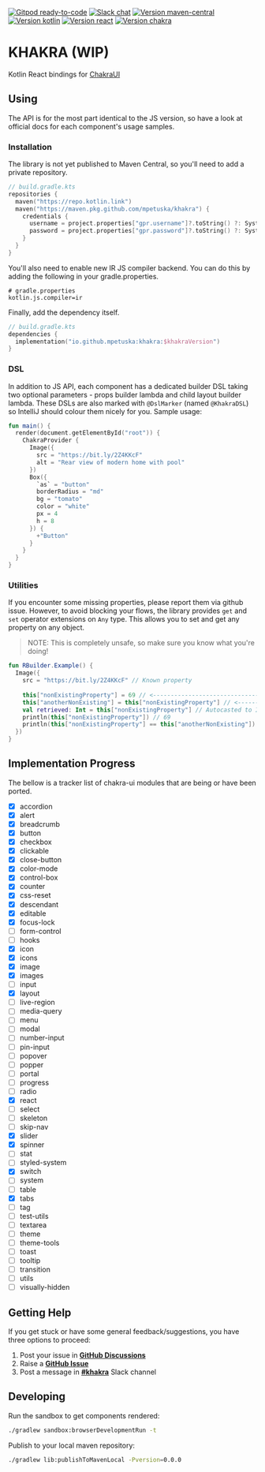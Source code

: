[![Gitpod ready-to-code](https://img.shields.io/badge/gitpod-ready_to_code-blue?logo=gitpod&style=flat-square)](https://gitpod.io/#https://github.com/mpetuska/khakra)
[![Slack chat](https://img.shields.io/badge/kotlinlang-%23khakra-B37700?logo=slack&style=flat-square)](https://kotlinlang.slack.com/messages/khakra)
[![Version maven-central](https://img.shields.io/maven-central/v/io.github.mpetuska/khakra?logo=apache-maven&style=flat-square)](https://mvnrepository.com/artifact/io.github.mpetuska/khakra)
[![Version kotlin](https://img.shields.io/badge/kotlin-1.4.30-orange?logo=kotlin&style=flat-square)](https://github.com/JetBrains/kotlin/releases/tag/v1.4.30)
[![Version react](https://img.shields.io/badge/react-17.0.1-orange?logo=react&style=flat-square)](https://bintray.com/kotlin/kotlin-js-wrappers/kotlin-react/17.0.1-pre.144-kotlin-1.4.30)
[![Version chakra](https://img.shields.io/badge/chakra--ui-1.3.2-orange?logo=chakra-ui&style=flat-square)](https://github.com/chakra-ui/chakra-ui/tree/%40chakra-ui/react%401.3.2)

# KHAKRA (WIP)

Kotlin React bindings for [ChakraUI](https://github.com/chakra-ui/chakra-ui/tree/%40chakra-ui/react%401.3.2)

## Using

The API is for the most part identical to the JS version, so have a look at official docs for each component's usage
samples.

### Installation
The library is not yet published to Maven Central, so you'll need to add a private repository.
```kotlin
// build.gradle.kts
repositories {
  maven("https://repo.kotlin.link")
  maven("https://maven.pkg.github.com/mpetuska/khakra") {
    credentials {
      username = project.properties["gpr.username"]?.toString() ?: System.getenv("GH_PKG_USER")
      password = project.properties["gpr.password"]?.toString() ?: System.getenv("GH_PKG_PASSWORD")
    }
  }
}
```
You'll also need to enable new IR JS compiler backend. You can do this by adding the following in your gradle.properties.
```properties
# gradle.properties
kotlin.js.compiler=ir
```
Finally, add the dependency itself.
```kotlin
// build.gradle.kts
dependencies {
  implementation("io.github.mpetuska:khakra:$khakraVersion")
}
```

### DSL

In addition to JS API, each component has a dedicated builder DSL taking two optional parameters - props builder lambda
and child layout builder lambda. These DSLs are also marked with `@DslMarker` (named `@KhakraDSL`) so IntelliJ should
colour them nicely for you. Sample usage:

```kotlin
fun main() {
  render(document.getElementById("root")) {
    ChakraProvider {
      Image({
        src = "https://bit.ly/2Z4KKcF"
        alt = "Rear view of modern home with pool"
      })
      Box({
        `as` = "button"
        borderRadius = "md"
        bg = "tomato"
        color = "white"
        px = 4
        h = 8
      }) {
        +"Button"
      }
    }
  }
}
```

### Utilities

If you encounter some missing properties, please report them via github issue. However, to avoid blocking your flows,
the library provides `get` and `set` operator extensions on `Any` type. This allows you to set and get any property on
any object.
> NOTE: This is completely unsafe, so make sure you know what you're doing!

```kotlin
fun RBuilder.Example() {
  Image({
    src = "https://bit.ly/2Z4KKcF" // Known property
    
    this["nonExistingProperty"] = 69 // <--------------------------------
    this["anotherNonExisting"] = this["nonExistingProperty"] // <--------
    val retrieved: Int = this["nonExistingProperty"] // Autocasted to Int
    println(this["nonExistingProperty"]) // 69
    println(this["nonExistingProperty"] == this["anotherNonExisting"]) // true
  })
}
```

## Implementation Progress
The bellow is a tracker list of chakra-ui modules that are being or have been ported.
- [X] accordion
- [X] alert
- [X] breadcrumb
- [X] button
- [X] checkbox
- [X] clickable
- [X] close-button
- [X] color-mode
- [X] control-box
- [X] counter
- [X] css-reset
- [X] descendant
- [X] editable
- [X] focus-lock
- [ ] form-control
- [ ] hooks
- [X] icon
- [x] icons
- [X] image
- [X] images
- [ ] input
- [X] layout
- [ ] live-region
- [ ] media-query
- [ ] menu
- [ ] modal
- [ ] number-input
- [ ] pin-input
- [ ] popover
- [ ] popper
- [ ] portal
- [ ] progress
- [ ] radio
- [X] react
- [ ] select
- [ ] skeleton
- [ ] skip-nav
- [X] slider
- [X] spinner
- [ ] stat
- [ ] styled-system
- [X] switch
- [ ] system
- [ ] table
- [X] tabs
- [ ] tag
- [ ] test-utils
- [ ] textarea
- [ ] theme
- [ ] theme-tools
- [ ] toast
- [ ] tooltip
- [ ] transition
- [ ] utils
- [ ] visually-hidden

## Getting Help
If you get stuck or have some general feedback/suggestions, you have three options to proceed:
1. Post your issue in **[GitHub Discussions](https://github.com/mpetuska/khakra/discussions)**
2. Raise a **[GitHub Issue](https://github.com/mpetuska/khakra/issues)**
3. Post a message in **[#khakra](https://kotlinlang.slack.com/messages/khakra)** Slack channel

## Developing

Run the sandbox to get components rendered:

```bash
./gradlew sandbox:browserDevelopmentRun -t
```

Publish to your local maven repository:

```bash
./gradlew lib:publishToMavenLocal -Pversion=0.0.0
```
